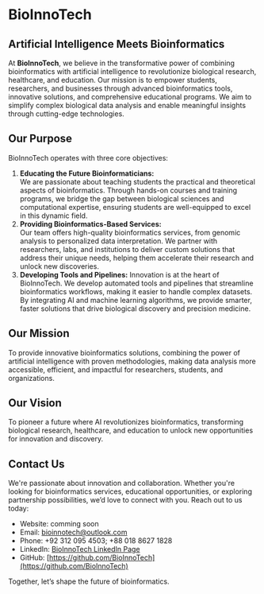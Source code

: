 # BioInnoTech
## Artificial Intelligence Meets Bioinformatics

At __BioInnoTech__, we believe in the transformative power of combining bioinformatics with artificial intelligence to revolutionize biological research, healthcare, and education. Our mission is to empower students, researchers, and businesses through advanced bioinformatics tools, innovative solutions, and comprehensive educational programs. We aim to simplify complex biological data analysis and enable meaningful insights through cutting-edge technologies.

## Our Purpose
BioInnoTech operates with three core objectives:
1. __Educating the Future Bioinformaticians:__  
We are passionate about teaching students the practical and theoretical aspects of bioinformatics. Through hands-on courses and training programs, we bridge the gap between biological sciences and computational expertise, ensuring students are well-equipped to excel in this dynamic field.
2. __Providing Bioinformatics-Based Services:__  
Our team offers high-quality bioinformatics services, from genomic analysis to personalized data interpretation. We partner with researchers, labs, and institutions to deliver custom solutions that address their unique needs, helping them accelerate their research and unlock new discoveries.
3. __Developing Tools and Pipelines:__
Innovation is at the heart of BioInnoTech. We develop automated tools and pipelines that streamline bioinformatics workflows, making it easier to handle complex datasets. By integrating AI and machine learning algorithms, we provide smarter, faster solutions that drive biological discovery and precision medicine.

## Our Mission
To provide innovative bioinformatics solutions, combining the power of artificial intelligence with proven methodologies, making data analysis more accessible, efficient, and impactful for researchers, students, and organizations.

## Our Vision
To pioneer a future where AI revolutionizes bioinformatics, transforming biological research, healthcare, and education to unlock new opportunities for innovation and discovery.

## Contact Us
We're passionate about innovation and collaboration. Whether you're looking for bioinformatics services, educational opportunities, or exploring partnership possibilities, we’d love to connect with you. Reach out to us today:
- Website: comming soon
- Email: bioinnotech@outlook.com
- Phone: +92 312 095 4503; +88 018 8627 1828
- LinkedIn: [BioInnoTech LinkedIn Page](https://www.linkedin.com/company/bioinnotek)
- GitHub: [https://github.com/BioInnoTech](https://github.com/BioInnoTech)

Together, let’s shape the future of bioinformatics.
